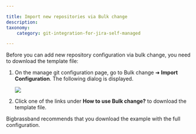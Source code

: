 ```yaml
---

title: Import new repositories via Bulk change
description:
taxonomy:
    category: git-integration-for-jira-self-managed

---
```

Before you can add new repository configuration via bulk change, you need to download the template file:

1.  On the manage git configuration page, go to Bulk change ➜ **Import Configuration**. The following dialog is displayed.

    ![](https://bigbrassband.atlassian.net/wiki/download/thumbnails/1930397912/bulk-change-import-repo-cfg(c).png?version=1&modificationDate=1630642864588&cacheVersion=1&api=v2&width=578&height=424)
2.  Click one of the links under **How to use Bulk change?** to download the template file.

<div class="bbb-callout bbb--tip">
    <div class="irow">
    <div class="ilogobox">
        <span class="logoimg"></span>
    </div>
    <div class="imsgbox">
        Bigbrassband recommends that you download the example with the full configuration.
    </div>
    </div>
</div>

